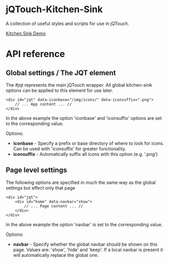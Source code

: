 jQTouch-Kitchen-Sink
====================
A collection of useful styles and scripts for use in jQTouch.

[Kitchen Sink Demo](demo.html)


API reference
=============

Global settings / The JQT element
---------------------------------
The #jqt represents the main jQTouch wrapper. All global kitchen-sink options can be applied to this element for use later.

	<div id="jqt" data-iconbase="/img/icons/" data-iconsuffix=".png">
		// ... App content ... //
	</div>

In the above example the option 'iconbase' and 'iconsuffix' options are set to the corresponding value.

Options:
* __iconbase__ - Specify a prefix or base directory of where to look for icons. Can be used with 'iconsuffix' for greater functionality.
* __iconsuffix__ - Automatically suffix all icons with this option (e.g. '.png')


Page level settings
-------------------
The following options are specified in much the same way as the global settings but effect only that page

	<div id="jqt">
		<div id="home" data-navbar="show">
			// ... Page content ... //
		</div>
	</div>

In the above example the option 'navbar' is set to the corresponding value.

Options:
* __navbar__ - Specify whether the global navbar should be shown on this page. Values are: 'show', 'hide' and 'keep'. If a local navbar is present it will automatically replace the global one.
